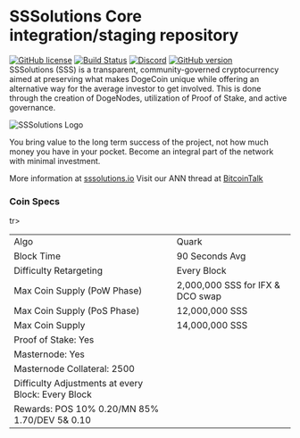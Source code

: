 SSSolutions Core integration/staging repository
=====================================
[![GitHub license](https://img.shields.io/github/license/sssolutions/sssolutions.svg)](https://github.com/sssolutions/sssolutions-explorer/blob/master/COPYING) [![Build Status](https://travis-ci.com/sssolutions/sssolutions.svg?branch=master)](https://travis-ci.com/sssolutions-crypto/sssolutions-explorer) [![Discord](https://img.shields.io/discord/479050479330918410.svg)](https://discord.gg/G8KgRev) [![GitHub version](https://badge.fury.io/gh/sssolutions%2Fsssolutions.svg)](https://badge.fury.io/gh/sssolutions%2Fsssolutions)
<br>
SSSolutions (SSS) is a transparent, community-governed cryptocurrency aimed at preserving what makes DogeCoin unique while offering an alternative way for the average investor to get involved. This is done through the creation of DogeNodes, utilization of Proof of Stake, and active governance.


![SSSolutions Logo](https://sss.io/assets/images/logo.svg)


You bring value to the long term success of the project, not how much money you have in your pocket. Become an integral part of the network with minimal investment.

More information at [sssolutions.io](https://sssolutions.io/) Visit our ANN thread at [BitcoinTalk](https://bitcointalk.org/)

### Coin Specs
<table>
<tr><td>Algo</td><td>Quark</td></tr>
<tr><td>Block Time</td><td>90 Seconds Avg</td></tr>
<tr><td>Difficulty Retargeting</td><td>Every Block</td></tr>
<tr><td>Max Coin Supply (PoW Phase)</td><td>2,000,000 SSS for IFX & DCO swap</td></tr>
<tr><td>Max Coin Supply (PoS Phase)</td><td>12,000,000 SSS</td></tr>
tr><td>Max Coin Supply</td><td>14,000,000 SSS</td></tr>
<tr><td>Proof of Stake: Yes</td></tr>
<tr><td>Masternode: Yes</td></tr>
<tr><td>Masternode Collateral: 2500</td></tr>
<tr><td>Difficulty Adjustments at every Block: Every Block</td></tr>

<tr><td>Rewards: POS 10% 0.20/MN 85% 1.70/DEV 5& 0.10</td></tr>

</table>


